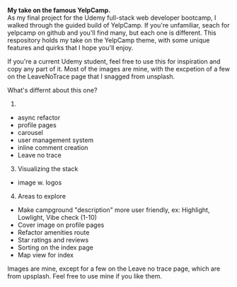 <strong>My take on the famous YelpCamp.</strong>
<br>
As my final project for the Udemy full-stack web developer bootcamp, I walked through the guided build of YelpCamp. If you're unfamiliar, seach for yelpcamp on github and you'll find many, but each one is different. This respository holds my take on the YelpCamp theme, with some unique features and  quirks that I hope you'll enjoy. 

If you're a current Udemy student, feel free to use this for inspiration and copy any part of it. Most of the images are mine, with the excpetion of a few on the LeaveNoTrace page that I snagged from unsplash. 

What's differnt about this one?

1. 
  - async refactor
  - profile pages
  - carousel
  - user management system
  - inline comment creation
  - Leave no trace

3. Visualizing the stack
  - image w. logos

4. Areas to explore
  - Make campground "description" more user friendly, ex: Highlight, Lowlight, Vibe check (1-10)
  - Cover image on profile pages
  - Refactor amenities route
  - Star ratings and reviews
  - Sorting on the index page
  - Map view for index

Images are mine, except for a few on the Leave no trace page, which are from upsplash. Feel free to use mine if you like them. 
